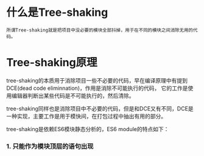 # 什么是Tree-shaking

    所谓Tree-shaking就是把项目中没必要的模块全部抖掉，用于在不同的模块之间消除无用的代码。

# Tree-shaking原理
tree-shaking的本质用于消除项目一些不必要的代码，早在编译原理中有提到DCE(dead code eliminnation)，作用是消除不可能执行的代码，
它的工作是使用编辑器判断出某些代码是不可能执行的，然后清除。

tree-shaking同样也是消除项目中不必要的代码，但是和DCE又有不同，DCE是一种实现，主要工作是用于模快间，在打包过程中抽出有用的部分。

tree-shaking是依赖ES6模块静态分析的，ES6 module的特点如下：
### 1. 只能作为模块顶层的语句出现
